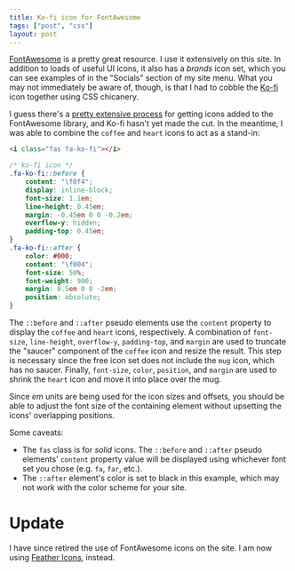 ```yaml
---
title: Ko-fi icon for FontAwesome
tags: ["post", "css"]
layout: post
---
```


[FontAwesome] is a pretty great resource. I use it extensively on this site.
In addition to loads of useful UI icons, it also has a _brands_ icon set, which
you can see examples of in the "Socials" section of my site menu. What you may
not immediately be aware of, though, is that I had to cobble the [Ko-fi] icon
together using CSS chicanery.

I guess there's a [pretty extensive process] for getting icons added to the
FontAwesome library, and Ko-fi hasn't yet made the cut. In the meantime, I was
able to combine the `coffee` and `heart` icons to act as a stand-in:

```html
<i class="fas fa-ko-fi"></i>
```

```css
/* ko-fi icon */
.fa-ko-fi::before {
	content: "\f0f4";
	display: inline-block;
	font-size: 1.1em;
	line-height: 0.45em;
	margin: -0.45em 0 0 -0.2em;
	overflow-y: hidden;
	padding-top: 0.45em;
}
.fa-ko-fi::after {
	color: #000;
	content: "\f004";
	font-size: 50%;
	font-weight: 900;
	margin: 0.5em 0 0 -2em;
	position: absolute;
}
```

The `::before` and `::after` pseudo elements use the `content` property to
display the `coffee` and `heart` icons, respectively. A combination of
`font-size`, `line-height`, `overflow-y`, `padding-top`, and `margin` are used
to truncate the "saucer" component of the `coffee` icon and resize the
result. This step is necessary since the free icon set does not include the
`mug` icon, which has no saucer. Finally, `font-size`, `color`, `position`, and
`margin` are used to shrink the `heart` icon and move it into place over the
mug.

Since _em_ units are being used for the icon sizes and offsets, you should be
able to adjust the font size of the containing element without upsetting the
icons' overlapping positions.

Some caveats:

- The `fas` class is for _solid_ icons. The `::before` and `::after` pseudo
  elements' `content` property value will be displayed using whichever font set
  you chose (e.g. `fa`, `far`, etc.).
- The `::after` element's color is set to black in this example, which may not
  work with the color scheme for your site.

# Update

I have since retired the use of FontAwesome icons on the site. I am now using
[Feather Icons], instead.

[Feather Icons]: https://feathericons.com
[FontAwesome]: https://fontawesome.com
[pretty extensive process]: https://fontawesome.com/community/leaderboard/new#faqs
[Ko-fi]: https://ko-fi.com

